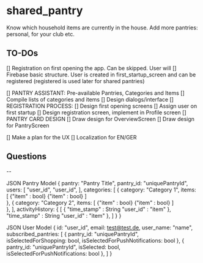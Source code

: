 # shared_pantry

Know which household items are currently in the house. Add more pantries: personal, for your club etc.

## TO-DOs

[] Registration on first opening the app. Can be skipped. User will
[] Firebase basic structure. User is created in first_startup_screen and can be registered (registered is used later for shared pantries)


[] PANTRY ASSISTANT: Pre-available Pantries, Categories and Items
    [] Compile lists of categories and items
    [] Design dialogs/interface
[] REGISTRATION PROCESS: 
    [] Design first opening screens
    [] Assign user on first startup
    [] Design registration screen, implement in Profile screen
[] PANTRY CARD DESIGN
    [] Draw design for OverviewScreen
    [] Draw design for PantryScreen

[] Make a plan for the UX
[] Localization for EN/GER


## Questions
--


JSON Pantry Model
{
 pantry: "Pantry Title",
 pantry_id: "uniquePantryId",
 users: [
  "user_id",
  "user_id",
 ],
 categories: [
    {
      category: "Category 1",
      items: [
        {"item" : bool}
        {"item" : bool}
      ]     
    },
    {
      category: "Category 2",
      items: [
        {"item" : bool}
        {"item" : bool}
      ]     
    },
  ],
  activityHistory: {
    [
      {
        "time_stamp" : String
        "user_id" : "item"
      },
        "time_stamp" : String
        "user_id" : "item"
      },
    ]
  }
}

JSON User Model
{
 id: "user_id",
 email: test@test.de,
 user_name: "name",
 subscribed_pantries: 
   [
      {
         pantry_id: "uniquePantryId",
         isSelectedForShopping: bool,
         isSelectedForPushNotifications: bool
      },
      {
         pantry_id: "uniquePantryId",
         isSelected: bool,
         isSelectedForPushNotifications: bool
      },
   ]
}